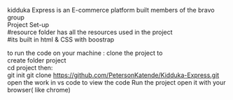 kidduka Express is an E-commerce platform built members of the bravo group<br>
Project Set-up <br>
  #resource folder has all the resources used in the project<br>
  #its built in html & CSS with boostrap<br>

  to run the code on your machine : clone the project to <br>
        create folder project<br>
        cd project then:<br>
            git init
            git clone https://github.com/PetersonKatende/Kidduka-Express.git<br>
        open the work in vs code to view the code
        Run the project open it with your browser( like chrome)
        
            
